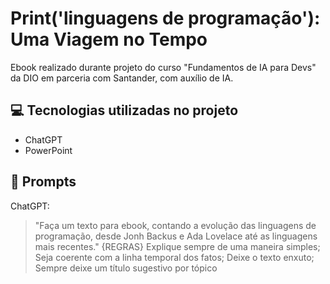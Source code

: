 # Print('linguagens de programação'): Uma Viagem no Tempo

Ebook realizado durante projeto do curso "Fundamentos de IA para Devs" da DIO em parceria com Santander, com auxílio de IA.

## 💻 Tecnologias utilizadas no projeto
* ChatGPT
* PowerPoint

## 🧠 Prompts

ChatGPT:
> "Faça um texto para ebook, contando a evolução das linguagens de programação, desde Jonh Backus e Ada Lovelace até as linguagens mais recentes."
> {REGRAS}
> Explique sempre de uma maneira simples;
> Seja coerente com a linha temporal dos fatos;
> Deixe o texto enxuto;
> Sempre deixe um título sugestivo por tópico
